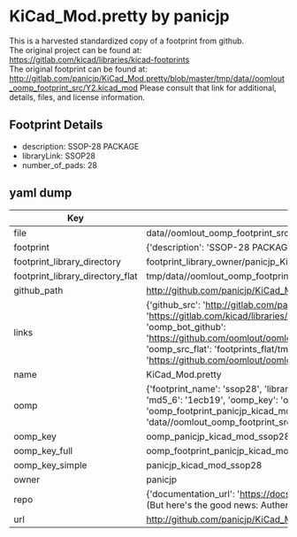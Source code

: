 # KiCad_Mod.pretty by panicjp  
This is a harvested standardized copy of a footprint from github.  
The original project can be found at:  
https://gitlab.com/kicad/libraries/kicad-footprints  
The original footprint can be found at:
http://gitlab.com/panicjp/KiCad_Mod.pretty/blob/master/tmp/data//oomlout_oomp_footprint_src/Y2.kicad_mod
Please consult that link for additional, details, files, and license information.  
## Footprint Details
* description: SSOP-28 PACKAGE  
* libraryLink: SSOP28  
* number_of_pads: 28  
## yaml dump  
| Key | Value |  
| --- | --- |  
| file | data//oomlout_oomp_footprint_src/KiCad_Mod.pretty/SSOP28.kicad_mod |  
| footprint | {'description': 'SSOP-28 PACKAGE', 'libraryLink': 'SSOP28', 'number_of_pads': 28} |  
| footprint_library_directory | footprint_library_owner/panicjp_KiCad_Mod.pretty |  
| footprint_library_directory_flat | tmp/data//oomlout_oomp_footprint_src/footprints_flat/panicjp_kicad_mod_ssop28/working |  
| github_path | http://github.com/panicjp/KiCad_Mod.pretty/blob/master/tmp/data//oomlout_oomp_footprint_src/SSOP28.kicad_mod |  
| links | {'github_src': 'http://gitlab.com/panicjp/KiCad_Mod.pretty/blob/master/tmp/data//oomlout_oomp_footprint_src/Y2.kicad_mod', 'github_src_repo': 'https://gitlab.com/kicad/libraries/kicad-footprints', 'oomp_bot': 'tmp/data//oomlout_oomp_footprint_src/footprints/panicjp_kicad_mod_ssop28/working', 'oomp_bot_github': 'https://github.com/oomlout/oomlout_oomp_footprint_bot/tree/main/tmp/data//oomlout_oomp_footprint_src/footprints/panicjp_kicad_mod_ssop28/working', 'oomp_src_flat': 'footprints_flat/tmp/data//oomlout_oomp_footprint_src/footprints_flat/panicjp_kicad_mod_ssop28/working', 'oomp_src_flat_github': 'https://github.com/oomlout/oomlout_oomp_footprint_src/tree/main/tmp/data//oomlout_oomp_footprint_src/footprints_flat/panicjp_kicad_mod_ssop28/working'} |  
| name | KiCad_Mod.pretty |  
| oomp | {'footprint_name': 'ssop28', 'library_name': 'kicad_mod', 'md5': '1ecb1934c690eb6c94fdfd0b4407416a', 'md5_10': '1ecb1934c6', 'md5_5': '1ecb1', 'md5_6': '1ecb19', 'oomp_key': 'oomp_panicjp_kicad_mod_ssop28', 'oomp_key_extra': 'oomp_footprint_panicjp_kicad_mod_ssop28', 'oomp_key_full': 'oomp_footprint_panicjp_kicad_mod_ssop28_1ecb19', 'oomp_key_simple': 'panicjp_kicad_mod_ssop28', 'original_filename': 'data//oomlout_oomp_footprint_src/KiCad_Mod.pretty/SSOP28.kicad_mod', 'owner_name': 'panicjp'} |  
| oomp_key | oomp_panicjp_kicad_mod_ssop28 |  
| oomp_key_full | oomp_footprint_panicjp_kicad_mod_ssop28 |  
| oomp_key_simple | panicjp_kicad_mod_ssop28 |  
| owner | panicjp |  
| repo | {'documentation_url': 'https://docs.github.com/rest/overview/resources-in-the-rest-api#rate-limiting', 'message': "API rate limit exceeded for 84.66.142.224. (But here's the good news: Authenticated requests get a higher rate limit. Check out the documentation for more details.)"} |  
| url | http://github.com/panicjp/KiCad_Mod.pretty |  

